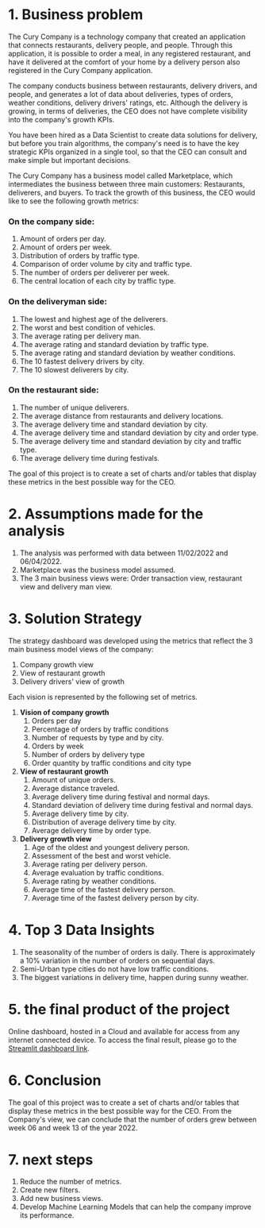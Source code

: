 # 1. Business problem
The Cury Company is a technology company that created an application that connects restaurants, delivery people, and people.
Through this application, it is possible to order a meal, in any registered restaurant, and have it delivered at the comfort of your home by a delivery person also registered in the Cury Company application.

The company conducts business between restaurants, delivery drivers, and people, and generates a lot of data about deliveries, types of orders, weather conditions, delivery drivers' ratings, etc. Although the delivery is growing, in terms of deliveries, the CEO does not have complete visibility into the company's growth KPIs.

You have been hired as a Data Scientist to create data solutions for delivery, but before you train algorithms, the company's need is to have the key strategic KPIs organized in a single tool, so that the CEO can consult and make simple but important decisions.

The Cury Company has a business model called Marketplace, which intermediates the business between three main customers: Restaurants, deliverers, and buyers. To track the growth of this business, the CEO would like to see the following growth metrics:

### On the company side:
  1. Amount of orders per day.
  2. Amount of orders per week.
  3. Distribution of orders by traffic type.
  4. Comparison of order volume by city and traffic type.
  4. The number of orders per deliverer per week.
  5. The central location of each city by traffic type.
### On the deliveryman side:
  1. The lowest and highest age of the deliverers.
  2. The worst and best condition of vehicles.
  3. The average rating per delivery man.
  4. The average rating and standard deviation by traffic type.
  5. The average rating and standard deviation by weather conditions.
  6. The 10 fastest delivery drivers by city.
  7. The 10 slowest deliverers by city.
### On the restaurant side:
  1. The number of unique deliverers.
  2. The average distance from restaurants and delivery locations.
  3. The average delivery time and standard deviation by city.
  4. The average delivery time and standard deviation by city and order type.
  5. The average delivery time and standard deviation by city and traffic type.
  6. The average delivery time during festivals.

The goal of this project is to create a set of charts and/or tables that display these metrics in the best possible way for the CEO.

# 2. Assumptions made for the analysis
  1. The analysis was performed with data between 11/02/2022 and 06/04/2022.
  2. Marketplace was the business model assumed.
  3. The 3 main business views were: Order transaction view, restaurant view and delivery man view.

# 3. Solution Strategy
The strategy dashboard was developed using the metrics that reflect the 3 main business model views of the company:
  1. Company growth view
  2. View of restaurant growth
  3. Delivery drivers' view of growth

Each vision is represented by the following set of metrics.

1. **Vision of company growth**
    1. Orders per day
    2. Percentage of orders by traffic conditions
    3. Number of requests by type and by city.
    4. Orders by week
    5. Number of orders by delivery type
    6. Order quantity by traffic conditions and city type
2. **View of restaurant growth**
    1. Amount of unique orders.
    2. Average distance traveled.
    3. Average delivery time during festival and normal days.
    4. Standard deviation of delivery time during festival and normal days.
    5. Average delivery time by city.
    6. Distribution of average delivery time by city.
    7. Average delivery time by order type.
3. **Delivery growth view**
    1. Age of the oldest and youngest delivery person.
    2. Assessment of the best and worst vehicle.
    3. Average rating per delivery person.
    4. Average evaluation by traffic conditions.
    5. Average rating by weather conditions.
    6. Average time of the fastest delivery person.
    7. Average time of the fastest delivery person by city.

# 4. Top 3 Data Insights
1. The seasonality of the number of orders is daily. There is approximately a 10% variation in the number of orders on sequential days.
2. Semi-Urban type cities do not have low traffic conditions.
3. The biggest variations in delivery time, happen during sunny weather.

# 5. the final product of the project
Online dashboard, hosted in a Cloud and available for access from any internet connected device.
To access the final result, please go to the [Streamlit dashboard link](https://daniel-asg-curry-company.streamlit.app/).

# 6. Conclusion
The goal of this project was to create a set of charts and/or tables that display these metrics in the best possible way for the CEO.
From the Company's view, we can conclude that the number of orders grew between week 06 and week 13 of the year 2022.

# 7. next steps
1. Reduce the number of metrics.
2. Create new filters.
3. Add new business views.
4. Develop Machine Learning Models that can help the company improve its performance.
